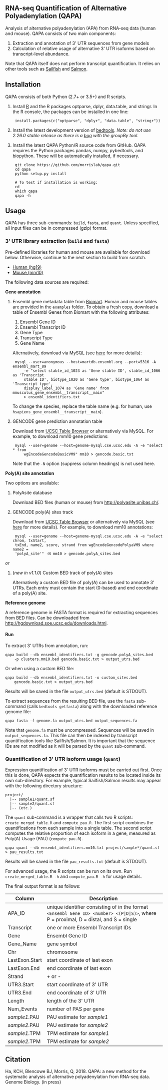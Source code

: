 ## RNA-seq Quantification of Alternative Polyadenylation (QAPA)

Analysis of alternative polyadenylation (APA) from RNA-seq
data (human and mouse). QAPA consists of two main components:

  1. Extraction and annotation of 3' UTR sequences from gene models
  1. Calculation of relative usage of alternative 3' UTR isoforms based on
     transcript-level abundance.

Note that QAPA itself does not perform transcript quantification. It relies on
other tools such as [Sailfish](https://github.com/kingsfordgroup/sailfish) and
[Salmon](https://github.com/COMBINE-lab/salmon).

## Installation

QAPA consists of both Python (2.7+ or 3.5+) and R scripts.

1. Install [R](https://www.r-project.org/) and the R packages optparse, dplyr,
   data.table, and stringr. In the R console, the packages can be installed in
   one line:

        install.packages(c("optparse", "dplyr", "data.table", "stringr"))

2. Install the latest development version of
   [bedtools](https://github.com/arq5x/bedtools2). *Note: do not use 2.26.0
   stable release as there is a
   [bug](https://github.com/arq5x/bedtools2/issues/435) with the groupBy tool*.

3. Install the latest QAPA Python/R source code from GitHub. QAPA requires the
   Python packages pandas, numpy, pybedtools, and biopython. These will be
   automatically installed, if necessary.

        git clone https://github.com/morrislab/qapa.git
        cd qapa
        python setup.py install

        # To test if installation is working:
        cd
        which qapa
        qapa -h

## Usage

QAPA has three sub-commands: `build`, `fasta`, and `quant`. Unless specified,
all input files can be in compressed (gzip) format.

### 3' UTR library extraction (`build` and `fasta`)

Pre-defined libraries for human and mouse are available for download below. Otherwise, continue to the next section to build from scratch.

  - [Human (hg19)](http://www.morrislab.ca/misc/kha/qapa_3utrs.gencode.hg19.bed.gz)
  - [Mouse (mm10)](http://www.morrislab.ca/misc/kha/qapa_3utrs.gencode.mm10.bed.gz)

The following data sources are required:

**Gene annotation**

1. Ensembl gene metadata table from [Biomart](http://www.ensembl.org/biomart).
   Human and mouse tables are provided in the `examples` folder.  To obtain a fresh
   copy, download a table of Ensembl Genes from Biomart with the following
   attributes:

   1. Ensembl Gene ID
   1. Ensembl Transcript ID
   1. Gene Type
   1. Transcript Type
   1. Gene Name

   Alternatively, download via MySQL (see
   [here](http://www.ensembl.org/info/data/mysql.html) for more details):

        mysql --user=anonymous --host=martdb.ensembl.org --port=5316 -A ensembl_mart_89
            -e "select stable_id_1023 as 'Gene stable ID', stable_id_1066 as 'Transcript
            stable ID', biotype_1020 as 'Gene type', biotype_1064 as 'Transcript type',
            display_label_1074 as 'Gene name' from mmusculus_gene_ensembl__transcript__main"
            > ensembl_identifiers.txt

   To change the species, replace the table name (e.g. for human, use
   `hsapiens_gene_ensembl__transcript__main`).

2. GENCODE gene prediction annotation table

   Download from [UCSC Table Browser](https://genome.ucsc.edu/cgi-bin/hgTables)
   or alternatively via MySQL. For example, to download mm10 gene predictions:

        mysql --user=genome --host=genome-mysql.cse.ucsc.edu -A -e "select * from
            wgEncodeGencodeBasicVM9" mm10 > gencode.basic.txt

   Note that the `-N` option (suppress column headings) is not used here.

**Poly(A) site annotation**

Two options are available:

1. PolyAsite database

   Download BED files (human or mouse) from http://polyasite.unibas.ch/.

2. GENCODE poly(A) sites track

   Download from [UCSC Table Browser](https://genome.ucsc.edu/cgi-bin/hgTables)
   or alternatively via MySQL (see
   [here](https://genome.ucsc.edu/goldenpath/help/mysql.html) for more details).
   For example, to download mm10 annotations:

        mysql --user=genome --host=genome-mysql.cse.ucsc.edu -A -e "select chrom, txStart,
        txEnd, name2, score, strand from wgEncodeGencodePolyaVM9 where name2 =
        'polyA_site'" -N mm10 > gencode.polyA_sites.bed

*or*

1. (*new in v1.1.0*) Custom BED track of poly(A) sites

    Alternatively a custom BED file of poly(A) can be used to annotate 3' UTRs.
    Each entry must contain the start (0-based) and end coordinate of a poly(A)
    site.

**Reference genome**

A reference genome in FASTA format is required for extracting sequences from
   BED files. Can be downloaded from
   http://hgdownload.soe.ucsc.edu/downloads.html.

#### Run

To extract 3' UTRs from annotation, run:

    qapa build --db ensembl_identifiers.txt -g gencode.polyA_sites.bed
        -p clusters.mm10.bed gencode.basic.txt > output_utrs.bed

Or when using a custom BED file:

    qapa build --db ensembl_identifiers.txt -o custom_sites.bed
        gencode.basic.txt > output_utrs.bed

Results will be saved in the file `output_utrs.bed` (default is STDOUT).

To extract sequences from the resulting BED file, use the `fasta` sub-command
(calls `bedtools getfasta`) along with the downloaded reference genome file:

    qapa fasta -f genome.fa output_utrs.bed output_sequences.fa

Note that `genome.fa` must be uncompressed. Sequences will be saved in
`output_sequences.fa`. This file can then be indexed by transcript
quantification tools like Sailfish/Salmon. It is important that the sequence IDs
are not modified as it will be parsed by the `quant` sub-command.

### Quantification of 3' UTR isoform usage (`quant`)

Expression quantification of 3' UTR isoforms must be carried out first. Once
this is done, QAPA expects the quantification results to be located inside its
own sub-directory. For example, typical Sailfish/Salmon results may appear with
the following directory structure:

    project/
      |-- sample1/quant.sf
      |-- sample2/quant.sf
      |-- (etc.)

The `quant` sub-command is a wrapper that calls two R scripts:
`create_merged_table.R` and `compute_pau.R`. The first script combines the
quantifications from each sample into a single table. The second script computes
the relative proportion of each isoform in a gene, measured as Poly(A) Usage
(PAU) (`compute_pau.R`).

    qapa quant --db ensembl_identifiers.mm10.txt project/sample*/quant.sf > pau_results.txt

Results will be saved in the file `pau_results.txt` (default is STDOUT).

For advanced usage, the R scripts can be run on its own. Run
`create_merged_table.R -h` and `compute_pau.R -h` for usage details.

The final output format is as follows:

Column | Description
------ | -----------
APA_ID | unique identifier consisting of in the format `<Ensembl Gene ID>_<number>_<(P\|D\|S)>`, where P = proximal, D = distal, and S = single
Transcript | one or more Ensembl Transcript IDs
Gene | Ensembl Gene ID
Gene_Name | gene symbol
Chr | chromosome
LastExon.Start | start coordinate of last exon
LastExon.End | end coordinate of last exon
Strand | + or -
UTR3.Start | start coordinate of 3' UTR
UTR3.End | end coordinate of 3' UTR
Length | length of the 3' UTR
Num_Events | number of PAS per gene
*sample1*.PAU | PAU estimate for *sample1*
*sample2*.PAU | PAU estimate for *sample2*
*sample1*.TPM | TPM estimate for *sample1*
*sample2*.TPM | TPM estimate for *sample2*

## Citation

Ha, KCH, Blencowe BJ, Morris, Q, 2018. QAPA: a new method for the systematic
analysis of alternative polyadenylation from RNA-seq data. Genome Biology. (in
press)
